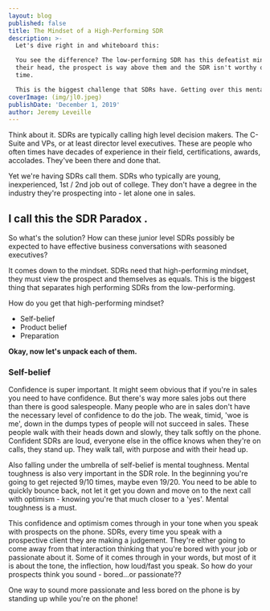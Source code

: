 ```yaml
---
layout: blog
published: false
title: The Mindset of a High-Performing SDR
description: >-
  Let's dive right in and whiteboard this:

  You see the difference? The low-performing SDR has this defeatist mindset. In
  their head, the prospect is way above them and the SDR isn't worthy of their
  time.

  This is the biggest challenge that SDRs have. Getting over this mental hump.
coverImage: (img/jl0.jpeg)
publishDate: 'December 1, 2019'
author: Jeremy Leveille
---
```


Think about it. SDRs are typically calling high level decision makers. The C-Suite and VPs, or at least director level executives. These are people who often times have decades of experience in their field, certifications, awards, accolades. They've been there and done that.

Yet we're having SDRs call them. SDRs who typically are young, inexperienced, 1st / 2nd job out of college. They don't have a degree in the industry they're prospecting into - let alone one in sales.



## I call this the SDR Paradox .

So what's the solution? How can these junior level SDRs possibly be expected to have effective business conversations with seasoned executives?

It comes down to the mindset. SDRs need that high-performing mindset, they must view the prospect and themselves as equals. This is the biggest thing that separates high performing SDRs from the low-performing.

How do you get that high-performing mindset?

- Self-belief
- Product belief
- Preparation

**Okay, now let's unpack each of them.**

### Self-belief

Confidence is super important. It might seem obvious that if you're in sales you need to have confidence. But there's way more sales jobs out there than there is good salespeople. Many people who are in sales don't have the necessary level of confidence to do the job. The weak, timid, 'woe is me', down in the dumps types of people will not succeed in sales. These people walk with their heads down and slowly, they talk softly on the phone. Confident SDRs are loud, everyone else in the office knows when they're on calls, they stand up. They walk tall, with purpose and with their head up.

Also falling under the umbrella of self-belief is mental toughness. Mental toughness is also very important in the SDR role. In the beginning you're going to get rejected 9/10 times, maybe even 19/20. You need to be able to quickly bounce back, not let it get you down and move on to the next call with optimism - knowing you're that much closer to a 'yes'. Mental toughness is a must.

This confidence and optimism comes through in your tone when you speak with prospects on the phone. SDRs, every time you speak with a prospective client they are making a judgement. They're either going to come away from that interaction thinking that you're bored with your job or passionate about it. Some of it comes through in your words, but most of it is about the tone, the inflection, how loud/fast you speak. So how do your prospects think you sound - bored...or passionate??

One way to sound more passionate and less bored on the phone is by standing up while you're on the phone!


